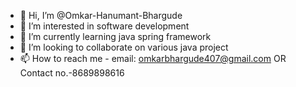 - 👋 Hi, I’m @Omkar-Hanumant-Bhargude
- 👀 I’m interested in software development
- 🌱 I’m currently learning java spring framework
- 💞️ I’m looking to collaborate on various java project
- 📫 How to reach me - email: omkarbhargude407@gmail.com OR Contact no.-8689898616

<!---
Omkar-Hanumant-Bhargude/Omkar-Hanumant-Bhargude is a ✨ special ✨ repository because its `README.md` (this file) appears on your GitHub profile.
You can click the Preview link to take a look at your changes.
--->
